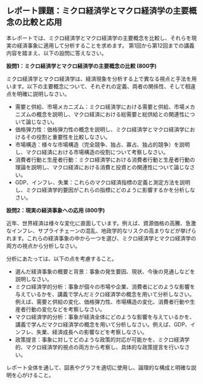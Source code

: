 ## レポート課題：ミクロ経済学とマクロ経済学の主要概念の比較と応用

本レポートでは、ミクロ経済学とマクロ経済学の主要概念を比較し、それらを現実の経済事象に適用して分析することを求めます。  第1回から第12回までの講義内容を踏まえ、以下の設問に答えなさい。

**設問1：ミクロ経済学とマクロ経済学の主要概念の比較 (800字)**

ミクロ経済学とマクロ経済学は、経済現象を分析する上で異なる視点と手法を用います。以下の主要概念について、それぞれの定義、両者の関係性、そして相違点を明確に説明しなさい。

* 需要と供給、市場メカニズム：ミクロ経済学における需要と供給、市場メカニズムの概念を説明し、マクロ経済における総需要と総供給との関連性について論じなさい。
* 価格弾力性：価格弾力性の概念を説明し、ミクロ経済学とマクロ経済学におけるその役割と重要性を比較しなさい。
* 市場構造：様々な市場構造（完全競争、独占、寡占、独占的競争）を説明し、マクロ経済における市場構造の役割について考察しなさい。
* 消費者行動と生産者行動：ミクロ経済学における消費者行動と生産者行動の理論を説明し、マクロ経済における消費と投資との関連性について論じなさい。
* GDP、インフレ、失業：これらのマクロ経済指標の定義と測定方法を説明し、ミクロ経済学的要因がこれらの指標にどのように影響するかを分析しなさい。


**設問2：現実の経済事象への応用 (800字)**

近年、世界経済は様々な変化に直面しています。例えば、資源価格の高騰、急激なインフレ、サプライチェーンの混乱、地政学的なリスクの高まりなどが挙げられます。これらの経済事象の中から一つを選び、ミクロ経済学とマクロ経済学の両方の視点から分析しなさい。

分析にあたっては、以下の点を考慮すること。

* 選んだ経済事象の概要と背景：事象の発生要因、現状、今後の見通しなどを説明しなさい。
* ミクロ経済学的分析：事象が個々の市場や企業、消費者にどのような影響を与えているかを、講義で学んだミクロ経済学の概念を用いて分析しなさい。例えば、需要と供給の変化、価格弾力性、市場構造の変化、消費者行動や生産者行動の変化などを考察しなさい。
* マクロ経済学的分析：事象が経済全体にどのような影響を与えているかを、講義で学んだマクロ経済学の概念を用いて分析しなさい。例えば、GDP、インフレ、失業、経済成長への影響などを考察しなさい。
* 政策提言：事象に対してどのような政策的対応が可能かを、ミクロ経済学的、マクロ経済学的視点の両方から考察し、具体的な政策提言を行いなさい。


レポート全体を通して、図表やグラフを適切に使用し、論理的な構成と明確な説明を心がけること。
